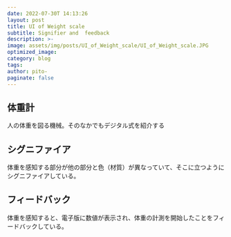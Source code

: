 ```yaml
---
date: 2022-07-30T 14:13:26
layout: post
title: UI of Weight scale
subtitle: Signifier and  feedback
description: >-
image: assets/img/posts/UI_of_Weight_scale/UI_of_Weight_scale.JPG
optimized_image: 
category: blog
tags: 
author: pito-
paginate: false
---
```


## 体重計

人の体重を図る機械。そのなかでもデジタル式を紹介する

## シグニファイア

体重を感知する部分が他の部分と色（材質）が異なっていて、そこに立つようにシグニファイアしている。

## フィードバック

体重を感知すると、電子版に数値が表示され、体重の計測を開始したことをフィードバックしている。